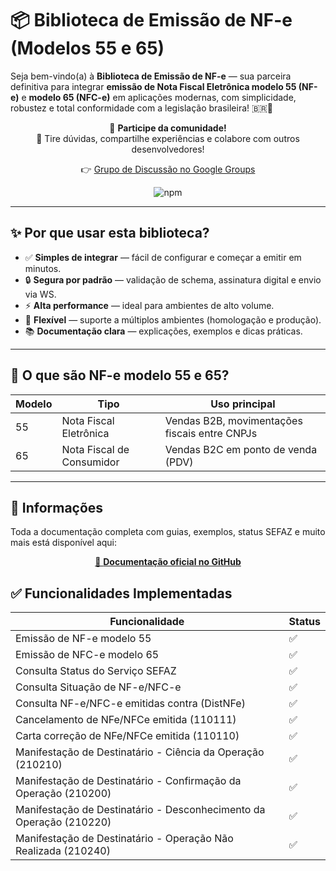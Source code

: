 # 📦 Biblioteca de Emissão de NF-e (Modelos 55 e 65)

Seja bem-vindo(a) à **Biblioteca de Emissão de NF-e** — sua parceira definitiva para integrar **emissão de Nota Fiscal Eletrônica modelo 55 (NF-e)** e **modelo 65 (NFC-e)** em aplicações modernas, com simplicidade, robustez e total conformidade com a legislação brasileira! 🇧🇷🚀

<div align="center">

📣 **Participe da comunidade!**  
💬 Tire dúvidas, compartilhe experiências e colabore com outros desenvolvedores!

👉 [Grupo de Discussão no Google Groups](https://groups.google.com/g/node-sped-nfe)

![npm](https://img.shields.io/npm/dw/node-sped-nfe)

</div>

---

## ✨ Por que usar esta biblioteca?

- ✅ **Simples de integrar** — fácil de configurar e começar a emitir em minutos.
- 🔒 **Segura por padrão** — validação de schema, assinatura digital e envio via WS.
- ⚡ **Alta performance** — ideal para ambientes de alto volume.
- 🧩 **Flexível** — suporte a múltiplos ambientes (homologação e produção).
- 📚 **Documentação clara** — explicações, exemplos e dicas práticas.

---

## 🧾 O que são NF-e modelo 55 e 65?

| Modelo | Tipo                         | Uso principal                                 |
|--------|------------------------------|-----------------------------------------------|
| 55     | Nota Fiscal Eletrônica       | Vendas B2B, movimentações fiscais entre CNPJs |
| 65     | Nota Fiscal de Consumidor    | Vendas B2C em ponto de venda (PDV)            |

---

## 📌 Informações
Toda a documentação completa com guias, exemplos, status SEFAZ e muito mais está disponível aqui:
<div align="center">
<a href="https://github.com/kalmonv/node-sped-nfe/tree/main/docs">
  🧾 <strong>Documentação oficial no GitHub</strong>
</a>
</div>

## ✅ Funcionalidades Implementadas
| Funcionalidade                         | Status |
|-----------------------------------------|--------|
| Emissão de NF-e modelo 55               | ✅     |
| Emissão de NFC-e modelo 65              | ✅     |
| Consulta Status do Serviço SEFAZ       | ✅     |
| Consulta Situação de NF-e/NFC-e         | ✅     |
| Consulta NF-e/NFC-e emitidas contra (DistNFe)  | ✅     |
| Cancelamento de NFe/NFCe emitida (110111) | ✅ |
| Carta correção de NFe/NFCe emitida (110110) | ✅ |
| Manifestação de Destinatário - Ciência da Operação (210210) | ✅ |
| Manifestação de Destinatário - Confirmação da Operação (210200) | ✅ |
| Manifestação de Destinatário - Desconhecimento da Operação (210220) | ✅ |
| Manifestação de Destinatário - Operação Não Realizada (210240) | ✅ |